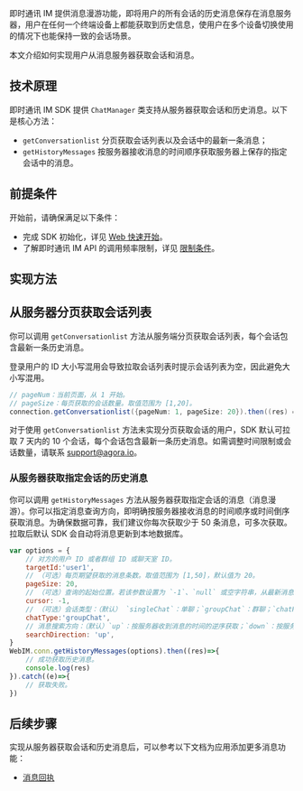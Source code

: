 即时通讯 IM 提供消息漫游功能，即将用户的所有会话的历史消息保存在消息服务器，用户在任何一个终端设备上都能获取到历史信息，使用户在多个设备切换使用的情况下也能保持一致的会话场景。

本文介绍如何实现用户从消息服务器获取会话和消息。

## 技术原理

即时通讯 IM SDK 提供 `ChatManager` 类支持从服务器获取会话和历史消息。以下是核心方法：

- `getConversationlist` 分页获取会话列表以及会话中的最新一条消息；
- `getHistoryMessages` 按服务器接收消息的时间顺序获取服务器上保存的指定会话中的消息。

## 前提条件

开始前，请确保满足以下条件：

- 完成 SDK 初始化，详见 [Web 快速开始](./agora_chat_get_started_web)。
- 了解即时通讯 IM API 的调用频率限制，详见 [限制条件](./agora_chat_limitation)。

## 实现方法

## 从服务器分页获取会话列表

你可以调用 `getConversationlist` 方法从服务端分页获取会话列表，每个会话包含最新一条历史消息。

<div class="alert note">登录用户的 ID 大小写混用会导致拉取会话列表时提示会话列表为空，因此避免大小写混用。</div>

```java
// pageNum：当前页面，从 1 开始。
// pageSize：每页获取的会话数量。取值范围为 [1,20]。
connection.getConversationlist({pageNum: 1, pageSize: 20}).then((res) => {})
```

对于使用 `getConversationlist` 方法未实现分页获取会话的用户，SDK 默认可拉取 7 天内的 10 个会话，每个会话包含最新一条历史消息。如需调整时间限制或会话数量，请联系 [support@agora.io](mailto:support@agora.io)。

### 从服务器获取指定会话的历史消息

你可以调用 `getHistoryMessages` 方法从服务器获取指定会话的消息（消息漫游）。你可以指定消息查询方向，即明确按服务器接收消息的时间顺序或时间倒序获取消息。为确保数据可靠，我们建议你每次获取少于 50 条消息，可多次获取。拉取后默认 SDK 会自动将消息更新到本地数据库。

```javascript
var options = {
    // 对方的用户 ID 或者群组 ID 或聊天室 ID。
    targetId:'user1',
    // （可选）每页期望获取的消息条数。取值范围为 [1,50]，默认值为 20。
    pageSize: 20,
    // （可选）查询的起始位置。若该参数设置为 `-1`、`null` 或空字符串，从最新消息开始。
    cursor: -1,
    // （可选）会话类型：（默认） `singleChat`：单聊；`groupChat`：群聊；`chatRoom`：聊天室聊天。
    chatType:'groupChat',
    // 消息搜索方向：（默认）`up`：按服务器收到消息的时间的逆序获取；`down`：按服务器收到消息的时间的正序获取。
    searchDirection: 'up',
}
WebIM.conn.getHistoryMessages(options).then((res)=>{
    // 成功获取历史消息。
    console.log(res)
}).catch((e)=>{
    // 获取失败。
})
```

## 后续步骤

实现从服务器获取会话和历史消息后，可以参考以下文档为应用添加更多消息功能：

- [消息回执](./agora_chat_message_receipt_web)